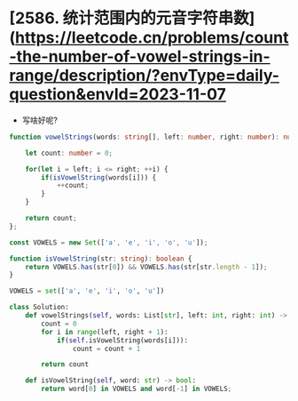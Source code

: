 # [2586. 统计范围内的元音字符串数](https://leetcode.cn/problems/count-the-number-of-vowel-strings-in-range/description/?envType=daily-question&envId=2023-11-07

- 写啥好呢?

```ts
function vowelStrings(words: string[], left: number, right: number): number {

    let count: number = 0;

    for(let i = left; i <= right; ++i) {
        if(isVowelString(words[i])) {
            ++count;
        }
    }

    return count;
};

const VOWELS = new Set(['a', 'e', 'i', 'o', 'u']);

function isVowelString(str: string): boolean {
    return VOWELS.has(str[0]) && VOWELS.has(str[str.length - 1]);
}
```

```python
VOWELS = set(['a', 'e', 'i', 'o', 'u'])

class Solution:
    def vowelStrings(self, words: List[str], left: int, right: int) -> int:
        count = 0
        for i in range(left, right + 1):
            if(self.isVowelString(words[i])):
                count = count + 1

        return count

    def isVowelString(self, word: str) -> bool:
        return word[0] in VOWELS and word[-1] in VOWELS;
```